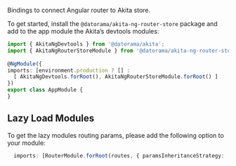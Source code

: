 Bindings to connect Angular router to Akita store.

To get started, install the `@datorama/akita-ng-router-store` package and add to the app module the Akita’s devtools modules:

```ts
import { AkitaNgDevtools } from '@datorama/akita';
import { AkitaNgRouterStoreModule } from '@datorama/akita-ng-router-store';
​
​@NgModule({
imports: [environment.production ? [] :
  [ AkitaNgDevtools.forRoot(), AkitaNgRouterStoreModule.forRoot() ]
})
export class AppModule {
}
```

## Lazy Load Modules

To get the lazy modules routing params, please add the following option to your module:

```ts
  imports: [RouterModule.forRoot(routes, { paramsInheritanceStrategy: 'always' })],
```

